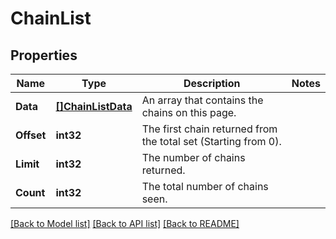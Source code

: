 # ChainList

## Properties
Name | Type | Description | Notes
------------ | ------------- | ------------- | -------------
**Data** | [**[]ChainListData**](ChainList_data.md) | An array that contains the chains on this page. | 
**Offset** | **int32** | The first chain returned from the total set (Starting from 0). | 
**Limit** | **int32** | The number of chains returned. | 
**Count** | **int32** | The total number of chains seen. | 

[[Back to Model list]](../README.md#documentation-for-models) [[Back to API list]](../README.md#documentation-for-api-endpoints) [[Back to README]](../README.md)


